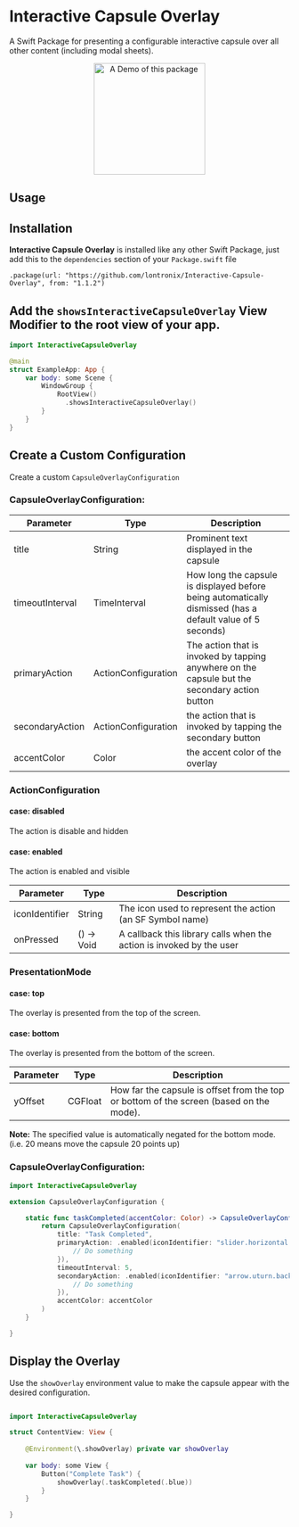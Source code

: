 # Interactive Capsule Overlay

A Swift Package for presenting a configurable interactive capsule over all other content (including modal sheets).

<p align="center">
    <img src="Assets/demo.gif" alt="A Demo of this package" width="200"/>
</p>

## Usage

## Installation

**Interactive Capsule Overlay** is installed like any other Swift Package, just add this to the `dependencies` section of your `Package.swift` file

```
.package(url: "https://github.com/lontronix/Interactive-Capsule-Overlay", from: "1.1.2")
```

## Add the `showsInteractiveCapsuleOverlay` View Modifier to the root view of your app.

```swift
import InteractiveCapsuleOverlay

@main
struct ExampleApp: App {
    var body: some Scene {
        WindowGroup {
            RootView()
              .showsInteractiveCapsuleOverlay()
        }
    }
}
```

## Create a Custom Configuration

Create a custom `CapsuleOverlayConfiguration`

### CapsuleOverlayConfiguration:
| Parameter       | Type                | Description                                                                                               |
| --------------- | ------------------- | ---------------------------------------------------------------------------------------------             |
| title           | String              | Prominent text displayed in the capsule                                                                   |
| timeoutInterval | TimeInterval        | How long the capsule is displayed before being automatically dismissed (has a default value of 5 seconds) |
| primaryAction   | ActionConfiguration | The action that is invoked by tapping anywhere on the capsule but the secondary action button             |
| secondaryAction | ActionConfiguration | the action that is invoked by tapping the secondary button                                                |
| accentColor     | Color               | the accent color of the overlay                                                                           |

### ActionConfiguration


#### case: disabled

The action is disable and hidden

#### case: enabled

The action is enabled and visible

| Parameter      | Type       | Description                                                          |
| -------------- | ---------- | -------------------------------------------------------------------- |
| iconIdentifier | String     | The icon used to represent the action (an SF Symbol name)            |
| onPressed      | () -> Void | A callback this library calls when the action is invoked by the user |

### PresentationMode

#### case: top

The overlay is presented from the top of the screen.

#### case: bottom

The overlay is presented from the bottom of the screen.

| Parameter | Type    | Description                                                                             |
| --------- | ------- | --------------------------------------------------------------------------------------- |
| yOffset   | CGFloat | How far the capsule is offset from the top or bottom of the screen (based on the mode). |

**Note:** The specified value is automatically negated for the bottom mode. (i.e. 20 means move the capsule 20 points up)


### CapsuleOverlayConfiguration:

```swift
import InteractiveCapsuleOverlay

extension CapsuleOverlayConfiguration { 

    static func taskCompleted(accentColor: Color) -> CapsuleOverlayConfiguration {
        return CapsuleOverlayConfiguration(
            title: "Task Completed",
            primaryAction: .enabled(iconIdentifier: "slider.horizontal.3", onPressed: {
                // Do something
            }),
            timeoutInterval: 5,
            secondaryAction: .enabled(iconIdentifier: "arrow.uturn.backward.circle.fill", onPressed: {
                // Do something
            }),
            accentColor: accentColor
        )
    }

}
```
## Display the Overlay

Use the `showOverlay` environment value to make the capsule appear with the desired configuration.

```swift

import InteractiveCapsuleOverlay

struct ContentView: View { 
    
    @Environment(\.showOverlay) private var showOverlay
    
    var body: some View {
        Button("Complete Task") {
            showOverlay(.taskCompleted(.blue))
        }
    }

}

```
